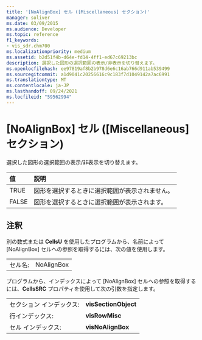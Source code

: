 ```yaml
---
title: '[NoAlignBox] セル ([Miscellaneous] セクション)'
manager: soliver
ms.date: 03/09/2015
ms.audience: Developer
ms.topic: reference
f1_keywords:
- vis_sdr.chm700
ms.localizationpriority: medium
ms.assetid: b2d51f4b-d64e-fd14-4ff1-ed67c69213bc
description: 選択した図形の選択範囲の表示/非表示を切り替えます。
ms.openlocfilehash: ee97819af8b2b978d6e6c16ab766d911ab539499
ms.sourcegitcommit: a1d9041c20256616c9c183f7d1049142a7ac6991
ms.translationtype: MT
ms.contentlocale: ja-JP
ms.lasthandoff: 09/24/2021
ms.locfileid: "59562994"
---
```

# <a name="noalignbox-cell-miscellaneous-section"></a>[NoAlignBox] セル ([Miscellaneous] セクション)

選択した図形の選択範囲の表示/非表示を切り替えます。
  
|**値**|**説明**|
|:-----|:-----|
| TRUE  <br/> | 図形を選択するときに選択範囲が表示されません。  <br/> |
| FALSE  <br/> | 図形を選択するときに選択範囲が表示されます。  <br/> |
   
## <a name="remarks"></a>注釈

別の数式または **CellsU** を使用したプログラムから、名前によって [NoAlignBox] セルへの参照を取得するには、次の値を使用します。 
  
|||
|:-----|:-----|
| セル名:  <br/> | NoAlignBox  <br/> |
   
プログラムから、インデックスによって [NoAlignBox] セルへの参照を取得するには、**CellsSRC** プロパティを使用して次の引数を指定します。 
  
|||
|:-----|:-----|
| セクション インデックス:  <br/> |**visSectionObject** <br/> |
| 行インデックス:  <br/> |**visRowMisc** <br/> |
| セル インデックス:  <br/> |**visNoAlignBox** <br/> |
   

